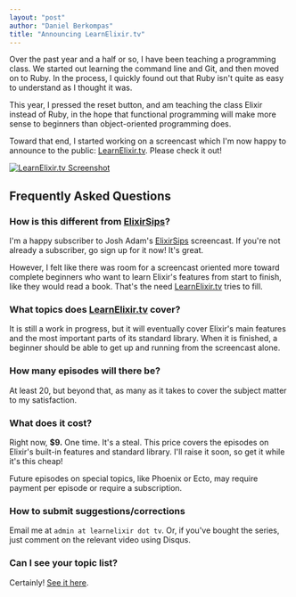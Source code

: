 ```yaml
---
layout: "post"
author: "Daniel Berkompas"
title: "Announcing LearnElixir.tv"
---
```


Over the past year and a half or so, I have been teaching a programming class.
We started out learning the command line and Git, and then moved on to Ruby.
In the process, I quickly found out that Ruby isn't quite as easy to understand
as I thought it was.

<!-- more -->

This year, I pressed the reset button, and am teaching the class Elixir instead
of Ruby, in the hope that functional programming will make more sense to
beginners than object-oriented programming does.

Toward that end, I started working on a screencast which I'm now happy to
announce to the public: [LearnElixir.tv][learn_elixir]. Please check it out!

[![LearnElixir.tv Screenshot](https://dl.dropboxusercontent.com/u/2736799/blog/learn-elixir-screenshot.png)][learn_elixir]

## Frequently Asked Questions

### How is this different from [ElixirSips][elixirsips]?

I'm a happy subscriber to Josh Adam's [ElixirSips][elixirsips] screencast. If 
you're not already a subscriber, go sign up for it now! It's great.

However, I felt like there was room for a screencast oriented more toward 
complete beginners who want to learn Elixir's features from start to finish, 
like they would read a book. That's the need [LearnElixir.tv][learn_elixir] 
tries to fill.

### What topics does [LearnElixir.tv][learn_elixir] cover?

It is still a work in progress, but it will eventually cover Elixir's main
features and the most important parts of its standard library. When it is
finished, a beginner should be able to get up and running from the screencast 
alone.

### How many episodes will there be?

At least 20, but beyond that, as many as it takes to cover the subject matter 
to my satisfaction.

### What does it cost?

Right now, **$9.** One time. It's a steal. This price covers the episodes on
Elixir's built-in features and standard library. I'll raise it soon, so get it 
while it's this cheap!

Future episodes on special topics, like Phoenix or Ecto, may require payment per
episode or require a subscription.

### How to submit suggestions/corrections

Email me at `admin at learnelixir dot tv`. Or, if you've bought the series, just
comment on the relevant video using Disqus.

### Can I see your topic list?

Certainly! [See it here](http://www.learnelixir.com/upcoming).

[learn_elixir]: http://www.learnelixir.tv
[elixirsips]: http://elixirsips.com
